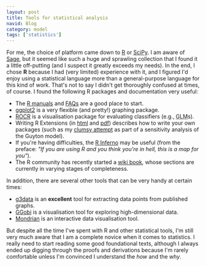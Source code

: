 ```yaml
---
layout: post
title: Tools for statistical analysis
navid: Blog
category: model
tags: ['statistics']
---
```


For me, the choice of platform came down to <a
href="http://www.r-project.org/">R</a> or <a
href="http://www.scipy.org/">SciPy</a>. I am aware of <a
href="http://sagemath.org/">Sage</a>, but it seemed like such a huge and
sprawling collection that I found it a little off-putting (and I suspect it
greatly exceeds my needs). In the end, I chose <strong>R</strong> because I
had (very limited) experience with it, and I figured I'd enjoy using a
statistical language more than a general-purpose language for this kind of
work. That's not to say I didn't get thoroughly confused at times, of course.
I found the following R packages and documentation very useful:

<ul>

<li>
The <a href="http://cran.r-project.org/manuals.html">R manuals</a> and <a
href="http://cran.r-project.org/faqs.html">FAQs</a> are a good place to start.
</li>

<li>
<a href="http://had.co.nz/ggplot2/">ggplot2</a> is a very flexible (and
pretty!) graphing package.
</li>

<li>
<a href="http://rocr.bioinf.mpi-sb.mpg.de/">ROCR</a> is a visualisation
package for evaluating classifiers (e.g., <acronym title="generalized linear
model">GLM</acronym>s).
</li>

<li>
Writing R Extensions (in <a
href="http://cran.r-project.org/doc/manuals/R-exts.html">html</a> and <a
href="http://cran.r-project.org/doc/manuals/R-exts.pdf">pdf</a>) describes how
to write your own packages (such as my <a
href="https://github.com/rma/rma.g92">clumsy attempt</a> as part of a
sensitivity analysis of the Guyton model).
</li>

<li>
If you're having difficulties, the <a href="http://www.burns-
stat.com/pages/Tutor/R_inferno.pdf">R Inferno</a> may be useful (from the
preface: <em>"If you are using R and you think you're in hell, this is a map
for you"</em>).
</li>

<li>
The R community has recently started a <a
href="http://en.wikibooks.org/wiki/R_Programming">wiki book</a>, whose
sections are currently in varying stages of completeness.
</li>

</ul>

In addition, there are several other tools that can be very handy at certain
times:

<ul>

<li>
<a href="https://github.com/pn2200/g3data">g3data</a> is an
<strong>excellent</strong> tool for extracting data points from published
graphs.
</li>

<li>
<a href="http://ggobi.org/">GGobi</a> is a visualisation tool for exploring
high-dimensional data.
</li>

<li>
<a href="http://stats.math.uni-augsburg.de/Mondrian/">Mondrian</a> is an
interactive data visualisation tool.
</li>

</ul>

But despite all the time I've spent with R and other statistical tools, I'm
still very much aware that I am a complete novice when it comes to statistics.
I really need to start reading some good foundational texts, although I always
ended up digging through the proofs and derivations because I'm rarely
comfortable unless I'm convinced I understand the <em>how</em> and the
<em>why</em>.
